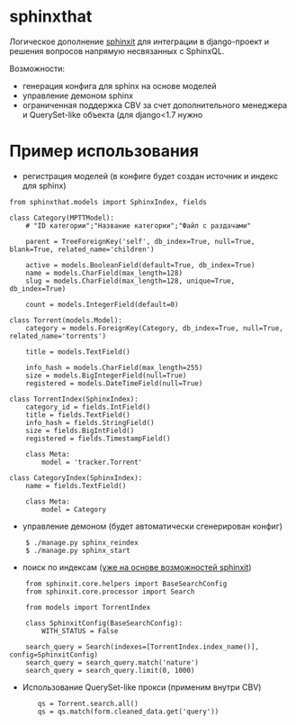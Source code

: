 sphinxthat
==========

Логическое дополнение [sphinxit](https://github.com/semirook/sphinxit) для интеграции в django-проект и решения вопросов напрямую несвязанных с SphinxQL.

Возможности:

- генерация конфига для sphinx на основе моделей
- управление демоном sphinx
- ограниченная поддержка CBV за счет дополнительного менеджера и QuerySet-like объекта (для django<1.7 нужно


Пример использования
====================

- регистрация моделей (в конфиге будет создан источник и индекс для sphinx)


```
from sphinxthat.models import SphinxIndex, fields

class Category(MPTTModel):
    # "ID категории";"Название категории";"Файл с раздачами"

    parent = TreeForeignKey('self', db_index=True, null=True, blank=True, related_name='children')

    active = models.BooleanField(default=True, db_index=True)
    name = models.CharField(max_length=128)
    slug = models.CharField(max_length=128, unique=True, db_index=True)

    count = models.IntegerField(default=0)

class Torrent(models.Model):
    category = models.ForeignKey(Category, db_index=True, null=True, related_name='torrents')

    title = models.TextField()

    info_hash = models.CharField(max_length=255)
    size = models.BigIntegerField(null=True)
    registered = models.DateTimeField(null=True)

class TorrentIndex(SphinxIndex):
    category_id = fields.IntField()
    title = fields.TextField()
    info_hash = fields.StringField()
    size = fields.BigIntField()
    registered = fields.TimestampField()

    class Meta:
        model = 'tracker.Torrent'

class CategoryIndex(SphinxIndex):
    name = fields.TextField()

    class Meta:
        model = Category
```


- управление демоном (будет автоматически сгенерирован конфиг)


```
    $ ./manage.py sphinx_reindex
    $ ./manage.py sphinx_start
```
    
    
- поиск по индексам ([уже на основе возможностей sphinxit](http://sphinxit.readthedocs.org/en/latest/usage.html))


```
    from sphinxit.core.helpers import BaseSearchConfig
    from sphinxit.core.processor import Search
    
    from models import TorrentIndex
    
    class SphinxitConfig(BaseSearchConfig):
        WITH_STATUS = False
    
    search_query = Search(indexes=[TorrentIndex.index_name()], config=SphinxitConfig)
    search_query = search_query.match('nature')
    search_query = search_query.limit(0, 1000)

```
    
    
- Использование QuerySet-like прокси (применим внутри CBV)
 
 
 ```
        qs = Torrent.search.all()
        qs = qs.match(form.cleaned_data.get('query'))
 ```
